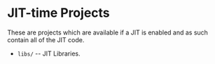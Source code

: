 # JIT-time Projects

These are projects which are available if a JIT is enabled and as such contain
all of the JIT code.

 * `libs/` -- JIT Libraries.

